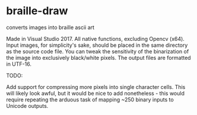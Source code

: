 # braille-draw
converts images into braille ascii art

Made in Visual Studio 2017.
All native functions, excluding Opencv (x64).
Input images, for simplicity's sake, should be placed in the same directory as the source code file.
You can tweak the sensitivity of the binarization of the image into exclusively black/white pixels.
The output files are formatted in UTF-16.

TODO:

Add support for compressing more pixels into single character cells. This will likely look awful, but it would be nice
to add nonetheless - this would require repeating the arduous task of mapping ~250 binary inputs to Unicode outputs.
